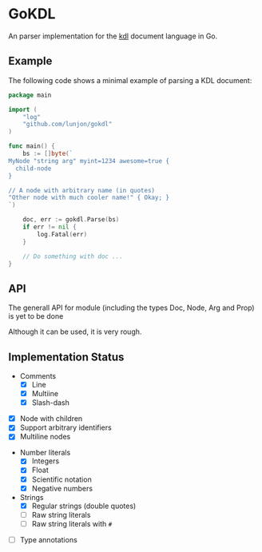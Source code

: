# GoKDL

An parser implementation for the [kdl](https://kdl.dev/) document language in Go.

## Example

The following code shows a minimal example of parsing a KDL document:

```go
package main

import (
    "log"
    "github.com/lunjon/gokdl"
)

func main() {
    bs := []byte(`
MyNode "string arg" myint=1234 awesome=true {
  child-node 
}      

// A node with arbitrary name (in quotes)
"Other node with much cooler name!" { Okay; }
`)

    doc, err := gokdl.Parse(bs)
    if err != nil {
        log.Fatal(err)
    }

    // Do something with doc ...
}
```

## API

The generall API for module (including the types Doc, Node, Arg and Prop) is yet to be done

Although it can be used, it is very rough.


## Implementation Status

- Comments
  - [x] Line
  - [x] Multiine
  - [x] Slash-dash
- [x] Node with children
- [x] Support arbitrary identifiers
- [x] Multiline nodes
- Number literals
  - [x] Integers
  - [x] Float
  - [x] Scientific notation
  - [x] Negative numbers
- Strings
  - [x] Regular strings (double quotes)
  - [ ] Raw string literals
  - [ ] Raw string literals with `#`
- [ ] Type annotations
